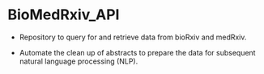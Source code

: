 # BioMedRxiv_API

- Repository to query for and retrieve data from bioRxiv and medRxiv.

- Automate the clean up of abstracts to prepare the data for subsequent natural language processing (NLP).